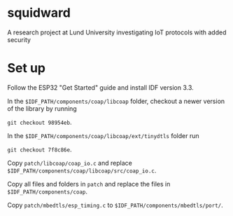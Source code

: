# squidward
A research project at Lund University investigating IoT protocols with added security

# Set up
Follow the ESP32 "Get Started" guide and install IDF version 3.3.

In the `$IDF_PATH/components/coap/libcoap` folder, checkout a newer version of the library by running 

`git checkout 98954eb`.

In the `$IDF_PATH/components/coap/libcoap/ext/tinydtls` folder run 

`git checkout 7f8c86e`.

Copy `patch/libcoap/coap_io.c` and replace `$IDF_PATH/components/coap/libcoap/src/coap_io.c`.

Copy all files and folders in `patch` and replace the files in `$IDF_PATH/components/coap`.

Copy `patch/mbedtls/esp_timing.c` to `$IDF_PATH/components/mbedtls/port/`.
